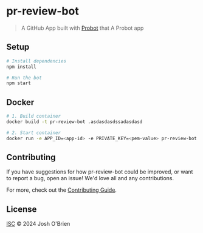# pr-review-bot

> A GitHub App built with [Probot](https://github.com/probot/probot) that A Probot app

## Setup

```sh
# Install dependencies
npm install

# Run the bot
npm start
```

## Docker

```sh
# 1. Build container
docker build -t pr-review-bot .asdasdasdssadasdasd

# 2. Start container
docker run -e APP_ID=<app-id> -e PRIVATE_KEY=<pem-value> pr-review-bot
```

## Contributing

If you have suggestions for how pr-review-bot could be improved, or want to report a bug, open an issue! We'd love all and any contributions.

For more, check out the [Contributing Guide](CONTRIBUTING.md).

## License

[ISC](LICENSE) © 2024 Josh O'Brien

